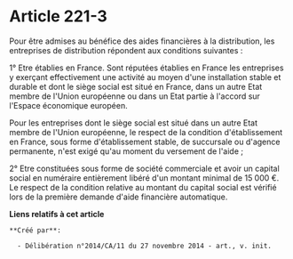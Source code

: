 # Article 221-3

Pour être admises au bénéfice des aides financières à la distribution, les entreprises de distribution répondent aux
conditions suivantes : 

1° Etre établies en France. Sont réputées établies en France les entreprises y exerçant effectivement une activité au moyen
d'une installation stable et durable et dont le siège social est situé en France, dans un autre Etat membre de l'Union
européenne ou dans un Etat partie à l'accord sur l'Espace économique européen. 

Pour les entreprises dont le siège social est situé dans un autre Etat membre de l'Union européenne, le respect de la
condition d'établissement en France, sous forme d'établissement stable, de succursale ou d'agence permanente, n'est exigé
qu'au moment du versement de l'aide ; 

2° Etre constituées sous forme de société commerciale et avoir un capital social en numéraire entièrement libéré d'un montant
minimal de 15 000 €. Le respect de la condition relative au montant du capital social est vérifié lors de la première demande
d'aide financière automatique.

**Liens relatifs à cet article**

	**Créé par**:

	  - Délibération n°2014/CA/11 du 27 novembre 2014 - art., v. init.

